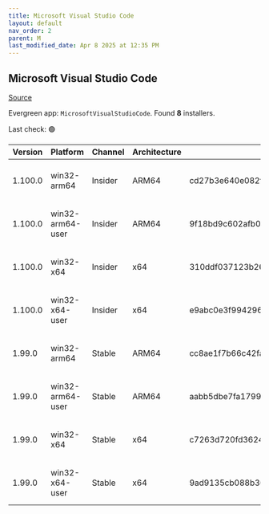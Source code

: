 ```yaml
---
title: Microsoft Visual Studio Code
layout: default
nav_order: 2
parent: M
last_modified_date: Apr 8 2025 at 12:35 PM
---
```


## Microsoft Visual Studio Code

[Source](https://code.visualstudio.com)

Evergreen app: `MicrosoftVisualStudioCode`. Found **8** installers.

Last check: 🟢

| Version | Platform         | Channel | Architecture | Sha256                                                           | URI                                                                                                                                                                                                                                                                                                              |
| ------- | ---------------- | ------- | ------------ | ---------------------------------------------------------------- | ---------------------------------------------------------------------------------------------------------------------------------------------------------------------------------------------------------------------------------------------------------------------------------------------------------------- |
| 1.100.0 | win32-arm64      | Insider | ARM64        | cd27b3e640e082f3c247ae61cfb1edc94fb788f221baacad1b5b495eb2b11999 | [https://vscode.download.prss.microsoft.com/dbazure/download/insider/86489f1015f670cc7c1ef18d937ed87d38002071/VSCodeSetup-arm64-1.100.0-insider.exe](https://vscode.download.prss.microsoft.com/dbazure/download/insider/86489f1015f670cc7c1ef18d937ed87d38002071/VSCodeSetup-arm64-1.100.0-insider.exe)         |
| 1.100.0 | win32-arm64-user | Insider | ARM64        | 9f18bd9c602afb0f4aab01e279a1b3d461220292951a03b18e2b6743c7e2c97c | [https://vscode.download.prss.microsoft.com/dbazure/download/insider/86489f1015f670cc7c1ef18d937ed87d38002071/VSCodeUserSetup-arm64-1.100.0-insider.exe](https://vscode.download.prss.microsoft.com/dbazure/download/insider/86489f1015f670cc7c1ef18d937ed87d38002071/VSCodeUserSetup-arm64-1.100.0-insider.exe) |
| 1.100.0 | win32-x64        | Insider | x64          | 310ddf037123b26fedf518ccd63dc246f860541273ad567d724a3162b2262437 | [https://vscode.download.prss.microsoft.com/dbazure/download/insider/86489f1015f670cc7c1ef18d937ed87d38002071/VSCodeSetup-x64-1.100.0-insider.exe](https://vscode.download.prss.microsoft.com/dbazure/download/insider/86489f1015f670cc7c1ef18d937ed87d38002071/VSCodeSetup-x64-1.100.0-insider.exe)             |
| 1.100.0 | win32-x64-user   | Insider | x64          | e9abc0e3f99429684b53f4273434888bd07a79cae11f1273b023ef3c8c8166a0 | [https://vscode.download.prss.microsoft.com/dbazure/download/insider/86489f1015f670cc7c1ef18d937ed87d38002071/VSCodeUserSetup-x64-1.100.0-insider.exe](https://vscode.download.prss.microsoft.com/dbazure/download/insider/86489f1015f670cc7c1ef18d937ed87d38002071/VSCodeUserSetup-x64-1.100.0-insider.exe)     |
| 1.99.0  | win32-arm64      | Stable  | ARM64        | cc8ae1f7b66c42fa931b438845ca1ea903cb99c39bd8f5bd9d3e6d9d8e47d30c | [https://vscode.download.prss.microsoft.com/dbazure/download/stable/4437686ffebaf200fa4a6e6e67f735f3edf24ada/VSCodeSetup-arm64-1.99.0.exe](https://vscode.download.prss.microsoft.com/dbazure/download/stable/4437686ffebaf200fa4a6e6e67f735f3edf24ada/VSCodeSetup-arm64-1.99.0.exe)                             |
| 1.99.0  | win32-arm64-user | Stable  | ARM64        | aabb5dbe7fa17999631a667411e1363abf4c55b37d9fbd15ef0152be588e7b8f | [https://vscode.download.prss.microsoft.com/dbazure/download/stable/4437686ffebaf200fa4a6e6e67f735f3edf24ada/VSCodeUserSetup-arm64-1.99.0.exe](https://vscode.download.prss.microsoft.com/dbazure/download/stable/4437686ffebaf200fa4a6e6e67f735f3edf24ada/VSCodeUserSetup-arm64-1.99.0.exe)                     |
| 1.99.0  | win32-x64        | Stable  | x64          | c7263d720fd3624235d7846fbb1da587a822b1b79a75064e28358e6404b764f6 | [https://vscode.download.prss.microsoft.com/dbazure/download/stable/4437686ffebaf200fa4a6e6e67f735f3edf24ada/VSCodeSetup-x64-1.99.0.exe](https://vscode.download.prss.microsoft.com/dbazure/download/stable/4437686ffebaf200fa4a6e6e67f735f3edf24ada/VSCodeSetup-x64-1.99.0.exe)                                 |
| 1.99.0  | win32-x64-user   | Stable  | x64          | 9ad9135cb088b3054bc7dfa845e0f68e348cb4069aa2d6942a9d9e702ede7f7b | [https://vscode.download.prss.microsoft.com/dbazure/download/stable/4437686ffebaf200fa4a6e6e67f735f3edf24ada/VSCodeUserSetup-x64-1.99.0.exe](https://vscode.download.prss.microsoft.com/dbazure/download/stable/4437686ffebaf200fa4a6e6e67f735f3edf24ada/VSCodeUserSetup-x64-1.99.0.exe)                         |
